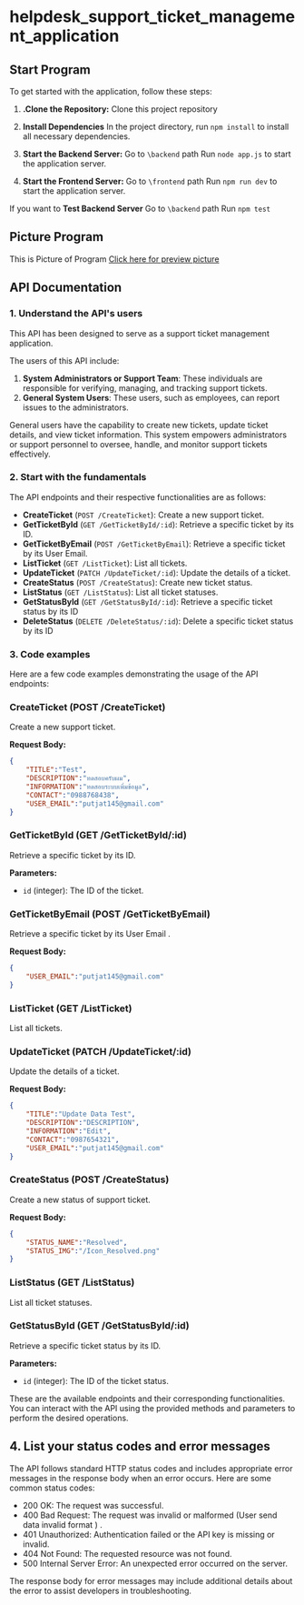 # helpdesk_support_ticket_management_application

## Start Program
To get started with the application, follow these steps:

 1. **.Clone the Repository:** Clone this project repository
    
 2. **Install Dependencies** In the project directory, run `npm install` to install all necessary dependencies.
    
 3. **Start the Backend Server:** Go to `\backend` path Run `node app.js` to start the application server.
    
 4. **Start the Frontend Server:** Go to `\frontend` path Run `npm run dev` to start the application server.

If you want to **Test Backend Server**
Go to `\backend` path 
Run `npm test` 

## Picture Program
This is  Picture of Program  [Click here for preview picture](https://github.com/PattanasakGit/helpdesk_support_ticket_management_application/tree/main/Picture%20Program)


## API Documentation

### 1. Understand the API's users

This API has been designed to serve as a support ticket management application.

The users of this API include:
1. **System Administrators or Support Team**: These individuals are responsible for verifying, managing, and tracking support tickets.
2. **General System Users**: These users, such as employees, can report issues to the administrators.

General users have the capability to create new tickets, update ticket details, and view ticket information. This system empowers administrators or support personnel to oversee, handle, and monitor support tickets effectively.

### 2. Start with the fundamentals

The API endpoints and their respective functionalities are as follows:

- **CreateTicket** (`POST /CreateTicket`): Create a new support ticket.
- **GetTicketById** (`GET /GetTicketById/:id`): Retrieve a specific ticket by its ID.
- **GetTicketByEmail** (`POST /GetTicketByEmail`): Retrieve a specific ticket by its User Email.
- **ListTicket** (`GET /ListTicket`): List all tickets.
- **UpdateTicket** (`PATCH /UpdateTicket/:id`): Update the details of a ticket.
- **CreateStatus** (`POST /CreateStatus`): Create new ticket status.
- **ListStatus** (`GET /ListStatus`): List all ticket statuses.
- **GetStatusById** (`GET /GetStatusById/:id`): Retrieve a specific ticket status by its ID
- **DeleteStatus** (`DELETE /DeleteStatus/:id`): Delete a specific ticket status by its ID

### 3. Code examples
Here are a few code examples demonstrating the usage of the API endpoints:

### CreateTicket (POST /CreateTicket)

Create a new support ticket.

**Request Body:**
```json
{
	"TITLE":"Test",
	"DESCRIPTION":"ทดสอบครับผม",
	"INFORMATION":"ทดสอบระบบเพิ่มข้อมูล",
	"CONTACT":"0988768438",
	"USER_EMAIL":"putjat145@gmail.com"
}
```

### GetTicketById (GET /GetTicketById/:id)

Retrieve a specific ticket by its ID.

**Parameters:**
- `id` (integer): The ID of the ticket.

### GetTicketByEmail (POST /GetTicketByEmail)

Retrieve a specific ticket by its User Email .

**Request Body:**
```json
{
	"USER_EMAIL":"putjat145@gmail.com"
}
```

### ListTicket (GET /ListTicket)

List all tickets.

### UpdateTicket (PATCH /UpdateTicket/:id)

Update the details of a ticket.

**Request Body:**
```json
{
	"TITLE":"Update Data Test",
	"DESCRIPTION":"DESCRIPTION",
	"INFORMATION":"Edit",
	"CONTACT":"0987654321",
	"USER_EMAIL":"putjat145@gmail.com"
}
```
### CreateStatus (POST /CreateStatus)

Create a new status of support ticket.

**Request Body:**
```json
{
	"STATUS_NAME":"Resolved",
	"STATUS_IMG":"/Icon_Resolved.png"
}
```
### ListStatus (GET /ListStatus)

List all ticket statuses.

### GetStatusById (GET /GetStatusById/:id)

Retrieve a specific ticket status by its ID.

**Parameters:**
- `id` (integer): The ID of the ticket status.


These are the available endpoints and their corresponding functionalities. You can interact with the API using the provided methods and parameters to perform the desired operations.
## 4. List your status codes and error messages

The API follows standard HTTP status codes and includes appropriate error messages in the response body when an error occurs. Here are some common status codes:

- 200 OK: The request was successful.
- 400 Bad Request: The request was invalid or malformed (User send data invalid format ) . 
- 401 Unauthorized: Authentication failed or the API key is missing or invalid.
- 404 Not Found: The requested resource was not found.
- 500 Internal Server Error: An unexpected error occurred on the server.

The response body for error messages may include additional details about the error to assist developers in troubleshooting.
